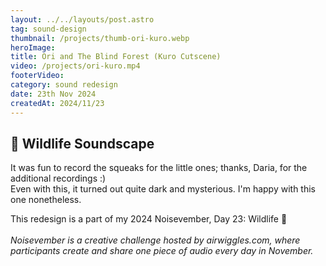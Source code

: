 ```yaml
---
layout: ../../layouts/post.astro
tag: sound-design
thumbnail: /projects/thumb-ori-kuro.webp
heroImage:
title: Ori and The Blind Forest (Kuro Cutscene)
video: /projects/ori-kuro.mp4
footerVideo: 
category: sound redesign
date: 23th Nov 2024
createdAt: 2024/11/23
---
```

<h2>🦉 Wildlife Soundscape</h2>

<p>It was fun to record the squeaks for the little ones; thanks, Daria, for the additional recordings :)<br>
Even with this, it turned out quite dark and mysterious. I'm happy with this one nonetheless.</p>

<div>
  This redesign is a part of my 2024 Noisevember, Day 23: Wildlife 🌠
</div>
<br>
<div>
    <i>Noisevember is a creative challenge hosted by airwiggles.com, where participants create and share one piece of audio every day in November.</i>
</div>